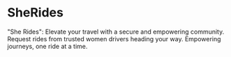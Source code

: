 # SheRides
"She Rides": Elevate your travel with a secure and empowering community. Request rides from trusted women drivers heading your way. Empowering journeys, one ride at a time.
